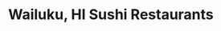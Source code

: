---
layout: city
title: Wailuku, HI Sushi Restaurants
permalink: /hawaii/wailuku/
stateAbbr: HI
stateName: Hawaii
cityName: Wailuku
---